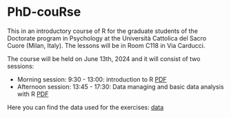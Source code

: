 # PhD-couRse
 
 This in an introductory course of R for the graduate students of the Doctorate program in Psychology at the Università Cattolica del Sacro Cuore (Milan, Italy). The lessons will be in Room C118 in Via Carducci.

The course will be held on June 13th, 2024 and it will consist of two sessions: 

- Morning session: 9:30 - 13:00: introduction to R [PDF](intRo.pdf)
- Afternoon session: 13:45 - 17:30: Data managing and basic data analysis with R [PDF](Practice.pdf)

Here you can find the data used for the exercises: [data](data)

